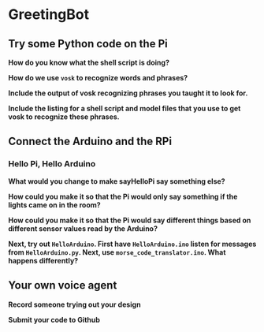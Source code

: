 # GreetingBot

## Try some Python code on the Pi

**How do you know what the shell script is doing?**

**How do we use ``vosk`` to recognize words and phrases?**

**Include the output of vosk recognizing phrases you taught it to look for.**

**Include the listing for a shell script and model files that you use to get vosk to recognize these phrases.**


## Connect the Arduino and the RPi

### Hello Pi, Hello Arduino

**What would you change to make sayHelloPi say something else?**

**How could you make it so that the Pi would only say something if the lights came on in the room?**

**How could you make it so that the Pi would say different things based on different sensor values read by the Arduino?**

**Next, try out ``HelloArduino``. First have ``HelloArduino.ino`` listen for messages from ``HelloArduino.py``. Next, use ``morse_code_translator.ino``. What happens differently?**

## Your own voice agent 

**Record someone trying out your design**

**Submit your code to Github**



